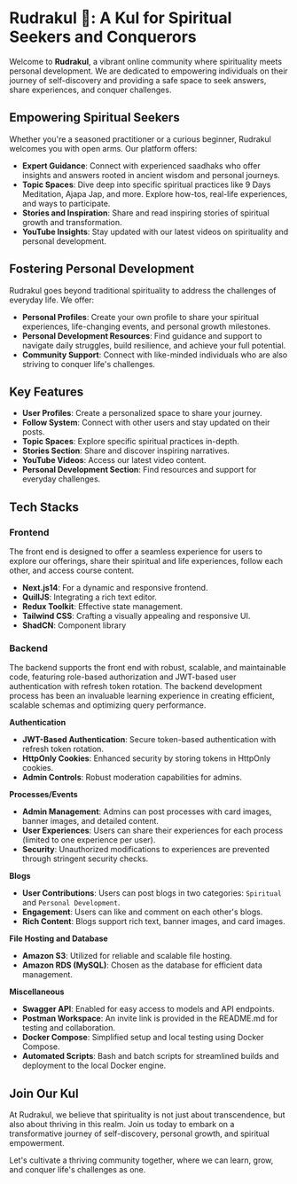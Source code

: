 # Rudrakul 🔱: A Kul for Spiritual Seekers and Conquerors

Welcome to **Rudrakul**, a vibrant online community where spirituality meets personal development. We are dedicated to empowering individuals on their journey of self-discovery and providing a safe space to seek answers, share experiences, and conquer challenges.

## Empowering Spiritual Seekers

Whether you're a seasoned practitioner or a curious beginner, Rudrakul welcomes you with open arms. Our platform offers:

- **Expert Guidance**: Connect with experienced saadhaks who offer insights and answers rooted in ancient wisdom and personal journeys.
- **Topic Spaces**: Dive deep into specific spiritual practices like 9 Days Meditation, Ajapa Jap, and more. Explore how-tos, real-life experiences, and ways to participate.
- **Stories and Inspiration**: Share and read inspiring stories of spiritual growth and transformation.
- **YouTube Insights**: Stay updated with our latest videos on spirituality and personal development.

## Fostering Personal Development

Rudrakul goes beyond traditional spirituality to address the challenges of everyday life. We offer:

- **Personal Profiles**: Create your own profile to share your spiritual experiences, life-changing events, and personal growth milestones.
- **Personal Development Resources**: Find guidance and support to navigate daily struggles, build resilience, and achieve your full potential.
- **Community Support**: Connect with like-minded individuals who are also striving to conquer life's challenges.

## Key Features

- **User Profiles**: Create a personalized space to share your journey.
- **Follow System**: Connect with other users and stay updated on their posts.
- **Topic Spaces**: Explore specific spiritual practices in-depth.
- **Stories Section**: Share and discover inspiring narratives.
- **YouTube Videos**: Access our latest video content.
- **Personal Development Section**: Find resources and support for everyday challenges.

## Tech Stacks
### Frontend
The front end is designed to offer a seamless experience for users to explore our offerings, share their spiritual and life experiences, follow each other, and access course content.
- **Next.js14**: For a dynamic and responsive frontend.
- **QuillJS**: Integrating a rich text editor.
- **Redux Toolkit**: Effective state management.
- **Tailwind CSS**: Crafting a visually appealing and responsive UI.
- **ShadCN**: Component library

### Backend
The backend supports the front end with robust, scalable, and maintainable code, featuring role-based authorization and JWT-based user authentication with refresh token rotation. The backend development process has been an invaluable learning experience in creating efficient, scalable schemas and optimizing query performance.

**Authentication**
- **JWT-Based Authentication**: Secure token-based authentication with refresh token rotation.
- **HttpOnly Cookies**: Enhanced security by storing tokens in HttpOnly cookies.
- **Admin Controls**: Robust moderation capabilities for admins.

**Processes/Events**
- **Admin Management**: Admins can post processes with card images, banner images, and detailed content.
- **User Experiences**: Users can share their experiences for each process (limited to one experience per user).
- **Security**: Unauthorized modifications to experiences are prevented through stringent security checks.

**Blogs**
- **User Contributions**: Users can post blogs in two categories: `Spiritual` and `Personal Development`.
- **Engagement**: Users can like and comment on each other's blogs.
- **Rich Content**: Blogs support rich text, banner images, and card images.

**File Hosting and Database**
- **Amazon S3**: Utilized for reliable and scalable file hosting.
- **Amazon RDS (MySQL)**: Chosen as the database for efficient data management.

**Miscellaneous**
- **Swagger API**: Enabled for easy access to models and API endpoints.
- **Postman Workspace**: An invite link is provided in the README.md for testing and collaboration.
- **Docker Compose**: Simplified setup and local testing using Docker Compose.
- **Automated Scripts**: Bash and batch scripts for streamlined builds and deployment to the local Docker engine.

## Join Our Kul
At Rudrakul, we believe that spirituality is not just about transcendence, but also about thriving in this realm. Join us today to embark on a transformative journey of self-discovery, personal growth, and spiritual empowerment.

Let's cultivate a thriving community together, where we can learn, grow, and conquer life's challenges as one.
